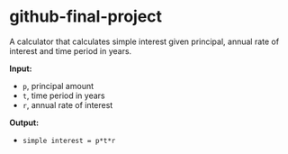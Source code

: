 # github-final-project

A calculator that calculates simple interest given principal, annual rate of interest and time period in years.

**Input:**
- `p`, principal amount  
- `t`, time period in years  
- `r`, annual rate of interest

**Output:**  
- `simple interest = p*t*r`
